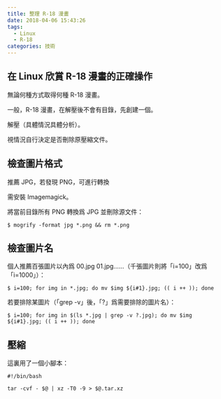 ```yaml
---
title: 整理 R-18 漫畫
date: 2018-04-06 15:43:26
tags:
  - Linux
  - R-18
categories: 技術
---
```


## 在 Linux 欣賞 R-18 漫畫的正確操作

無論何種方式取得何種 R-18 漫畫。

一般，R-18 漫畫，在解壓後不會有目錄，先創建一個。

解壓（具體情況具體分析）。

視情況自行決定是否刪除原壓縮文件。

## 檢查圖片格式

推薦 JPG，若發現 PNG，可進行轉換

需安裝 Imagemagick。

將當前目錄所有 PNG 轉換爲 JPG 並刪除源文件：

```
$ mogrify -format jpg *.png && rm *.png
```

## 檢查圖片名

個人推薦百張圖片以內爲 00.jpg 01.jpg……（千張圖片則將「i=100」改爲「i=1000」）：

```
$ i=100; for img in *.jpg; do mv $img ${i#1}.jpg; (( i ++ )); done
```

若要排除某圖片（「grep -v」後，「?」爲需要排除的圖片名）：

```
$ i=100; for img in $(ls *.jpg | grep -v ?.jpg); do mv $img ${i#1}.jpg; (( i ++ )); done
```

## 壓縮

這裏用了一個小腳本：

```
#!/bin/bash

tar -cvf - $@ | xz -T0 -9 > $@.tar.xz
```
